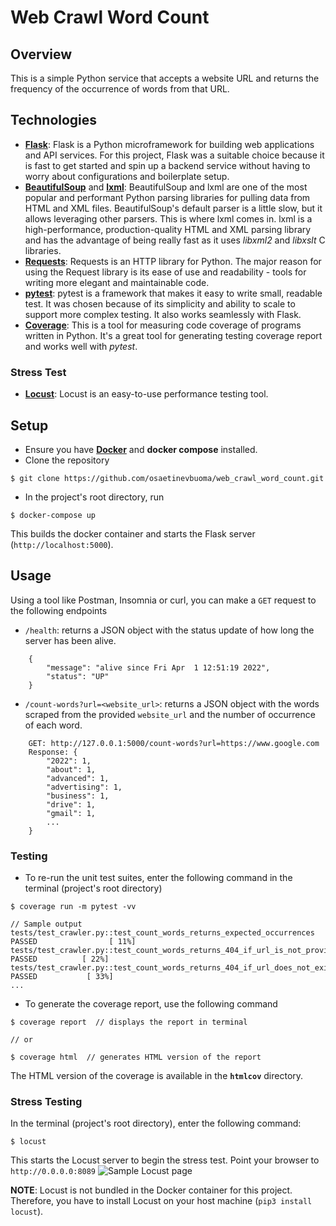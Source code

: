 # Web Crawl Word Count

## Overview
This is a simple Python service that accepts a website URL and returns the frequency of the 
occurrence of words from that URL.

## Technologies
+ [**Flask**](https://flask.palletsprojects.com/en/2.1.x/): Flask is a Python microframework for 
building web applications and API services. For this project, Flask was a suitable choice because it
is fast to get started and spin up a backend service without having to worry about configurations
and boilerplate setup.
+ [**BeautifulSoup**](https://www.crummy.com/software/BeautifulSoup/bs4/doc/) and [**lxml**](https://lxml.de/):
BeautifulSoup and lxml are one of the most popular and performant Python parsing libraries for 
pulling data from HTML and XML files. BeautifulSoup's default parser is a little slow, but it allows
leveraging other parsers. This is where lxml comes in. lxml is a high-performance, 
production-quality HTML and XML parsing library and has the advantage of being really fast as it 
uses *libxml2* and *libxslt* C libraries.
+ [**Requests**](https://docs.python-requests.org/): Requests is an HTTP library for Python. The
major reason for using the Request library is its ease of use and readability - tools for writing 
more elegant and maintainable code.
+ [**pytest**](https://docs.pytest.org/): pytest is a framework that makes it easy to write small,
readable test. It was chosen because of its simplicity and ability to scale to support more complex
testing. It also works seamlessly with Flask.
+ [**Coverage**](https://coverage.readthedocs.io/): This is a tool for measuring code coverage of 
programs written in Python. It's a great tool for generating testing coverage report and works well
with *pytest*.

### Stress Test
+ [**Locust**](https://docs.locust.io/): Locust is an easy-to-use performance testing tool.


## Setup
+ Ensure you have [**Docker**](https://docker.com) and **docker compose** installed.
+ Clone the repository 
```
$ git clone https://github.com/osaetinevbuoma/web_crawl_word_count.git
```
+ In the project's root directory, run
```
$ docker-compose up
```
This builds the docker container and starts the Flask server (`http://localhost:5000`).

## Usage
Using a tool like Postman, Insomnia or curl, you can make a `GET` request to the following endpoints
+ `/health`: returns a JSON object with the status update of how long the server has been alive.
```
    {
        "message": "alive since Fri Apr  1 12:51:19 2022",
        "status": "UP"
    }
```
+ `/count-words?url=<website_url>`: returns a JSON object with the words scraped from the provided 
`website_url` and the number of occurrence of each word.
```
    GET: http://127.0.0.1:5000/count-words?url=https://www.google.com
    Response: {
        "2022": 1,
        "about": 1,
        "advanced": 1,
        "advertising": 1,
        "business": 1,
        "drive": 1,
        "gmail": 1,
        ...
    }
```

### Testing
+ To re-run the unit test suites, enter the following command in the terminal (project's root directory)
```
$ coverage run -m pytest -vv

// Sample output
tests/test_crawler.py::test_count_words_returns_expected_occurrences PASSED                [ 11%]
tests/test_crawler.py::test_count_words_returns_404_if_url_is_not_provided PASSED          [ 22%]
tests/test_crawler.py::test_count_words_returns_404_if_url_does_not_exist PASSED           [ 33%]
...

```
+ To generate the coverage report, use the following command
```
$ coverage report  // displays the report in terminal

// or 

$ coverage html  // generates HTML version of the report
```
The HTML version of the coverage is available in the **`htmlcov`** directory.

### Stress Testing
In the terminal (project's root directory), enter the following command:
```
$ locust
```
This starts the Locust server to begin the stress test. Point your browser to `http://0.0.0.0:8089`
![Sample Locust page](https://docs.locust.io/en/stable/_images/webui-splash-screenshot.png)

**NOTE**: Locust is not bundled in the Docker container for this project. Therefore, you have to 
install Locust on your host machine (`pip3 install locust`).
